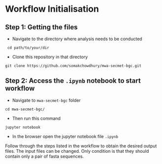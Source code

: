 # Workflow Initialisation 

## Step 1: Getting the files

- Navigate to the directory where analysis needs to be conducted
```
 cd path/to/your/dir 
``` 
- Clone this repository in that directory
```
git clone https://github.com/somakchowdhury/mwa-secmet-bgc.git 
```

## Step 2: Access the `.ipynb` notebook to start workflow

- Navigate to `mwa-secmet-bgc` folder
```
cd mwa-secmet-bgc/
```
- Then run this command
```
jupyter notebook
```
- In the browser open the jupyter notebook file `.ipynb`

Follow through the steps listed in the workflow to obtain the desired output files. The input files can be changed. Only condition is that they should contain only a pair of fasta sequences. 